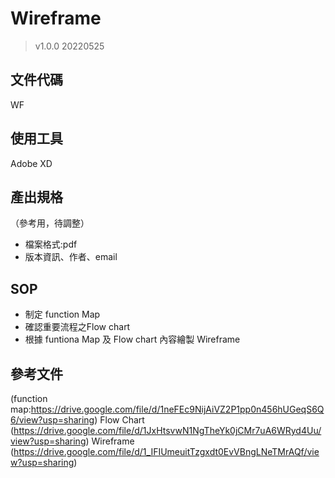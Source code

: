 # Wireframe
> v1.0.0 20220525

## 文件代碼
WF

## 使用工具
Adobe XD

## 產出規格
（參考用，待調整）
- 檔案格式:pdf
- 版本資訊、作者、email

## SOP
- 制定 function Map
- 確認重要流程之Flow chart
- 根據 funtiona Map 及 Flow chart 內容繪製 Wireframe

## 參考文件
(function map:https://drive.google.com/file/d/1neFEc9NijAiVZ2P1pp0n456hUGeqS6Q6/view?usp=sharing)
Flow Chart (https://drive.google.com/file/d/1JxHtsvwN1NgTheYk0jCMr7uA6WRyd4Uu/view?usp=sharing)
Wireframe (https://drive.google.com/file/d/1_IFIUmeuitTzgxdt0EvVBngLNeTMrAQf/view?usp=sharing)

